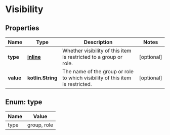 
# Visibility

## Properties
Name | Type | Description | Notes
------------ | ------------- | ------------- | -------------
**type** | [**inline**](#TypeEnum) | Whether visibility of this item is restricted to a group or role. |  [optional]
**value** | **kotlin.String** | The name of the group or role to which visibility of this item is restricted. |  [optional]


<a name="TypeEnum"></a>
## Enum: type
Name | Value
---- | -----
type | group, role



